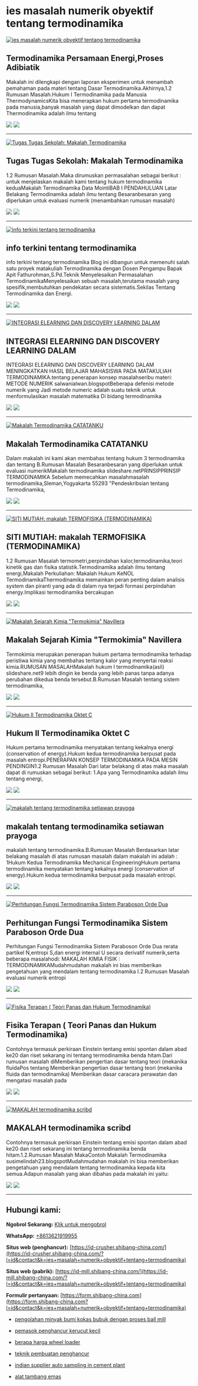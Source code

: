 # ies masalah numerik obyektif tentang termodinamika

<a href="https://swt.shibang-china.com/?l=id&img&k=ies+masalah+numerik+obyektif+tentang+termodinamika" target="_blank">![ies masalah numerik obyektif tentang termodinamika](http://static.shibang-china.com/all-800x300/1359.jpg)</a>

## Termodinamika Persamaan Energi,Proses Adibiatik
Makalah ini dilengkapi dengan laporan eksperimen untuk menambah pemahaman pada materi tentang Dasar Termodinamika.Akhirnya,1.2 Rumusan Masalah.Hukum I Termodinamika pada Manusia ThermodynamicsKita bisa menerapkan hukum pertama termodinamika pada manusia,banyak masalah yang dapat dimodelkan dan dapat Thermodinamika adalah ilmu tentang


<a href="https://whatsapp.shibangsoft.com/WhatsApp.php" target="_blank" title="WhatsApp">![](http://static.shibang-china.com/icon/whatsapp.png)</a> <a href="https://swt.shibang-china.com/?l=id&icon&k=ies+masalah+numerik+obyektif+tentang+termodinamika" target="_blank">![](http://static.shibang-china.com/icon/chat-id.png)</a>

---

<a href="https://swt.shibang-china.com/?l=id&img&k=ies+masalah+numerik+obyektif+tentang+termodinamika" target="_blank">![Tugas Tugas Sekolah: Makalah Termodinamika](http://static.shibang-china.com/all-800x300/1166.jpg)</a>

## Tugas Tugas Sekolah: Makalah Termodinamika
1.2 Rumusan Masalah.Maka dirumuskan permasalahan sebagai berikut : untuk menjelaskan makalah kami tentang hukum termodinamika keduaMakalah Termodinamika Data MointiBAB I PENDAHULUAN Latar Belakang Termodinamika adalah ilmu tentang Besaranbesaran yang diperlukan untuk evaluasi numerik (menambahkan rumusan masalah)


<a href="https://whatsapp.shibangsoft.com/WhatsApp.php" target="_blank" title="WhatsApp">![](http://static.shibang-china.com/icon/whatsapp.png)</a> <a href="https://swt.shibang-china.com/?l=id&icon&k=ies+masalah+numerik+obyektif+tentang+termodinamika" target="_blank">![](http://static.shibang-china.com/icon/chat-id.png)</a>

---

<a href="https://swt.shibang-china.com/?l=id&img&k=ies+masalah+numerik+obyektif+tentang+termodinamika" target="_blank">![info terkini tentang termodinamika](http://static.shibang-china.com/all-800x300/526.jpg)</a>

## info terkini tentang termodinamika
info terkini tentang termodinamika Blog ini dibangun untuk memenuhi salah satu proyek matakuliah Termodinamika dengan Dosen Pengampu Bapak Apit Fathurohman,S.Pd.Teknik Menyelesaikan Permasalahan TermodinamikaMenyelesaikan sebuah masalah,terutama masalah yang spesifik,membutuhkan pendekatan secara sistematis.Sekilas Tentang Termodinamika dan Energi.


<a href="https://whatsapp.shibangsoft.com/WhatsApp.php" target="_blank" title="WhatsApp">![](http://static.shibang-china.com/icon/whatsapp.png)</a> <a href="https://swt.shibang-china.com/?l=id&icon&k=ies+masalah+numerik+obyektif+tentang+termodinamika" target="_blank">![](http://static.shibang-china.com/icon/chat-id.png)</a>

---

<a href="https://swt.shibang-china.com/?l=id&img&k=ies+masalah+numerik+obyektif+tentang+termodinamika" target="_blank">![INTEGRASI ELEARNING DAN DISCOVERY LEARNING DALAM](http://static.shibang-china.com/all-800x300/67.jpg)</a>

## INTEGRASI ELEARNING DAN DISCOVERY LEARNING DALAM
INTEGRASI ELEARNING DAN DISCOVERY LEARNING DALAM MENINGKATKAN HASIL BELAJAR MAHASISWA PADA MATAKULIAH TERMODINAMIKA.tentang penerapan konsep masalahseribu materi: METODE NUMERIK salwanialwan.blogspotBeberapa defenisi metode numerik yang Jadi metode numeric adalah suatu teknik untuk menformulasikan masalah matematika Di bidang termodinamika


<a href="https://whatsapp.shibangsoft.com/WhatsApp.php" target="_blank" title="WhatsApp">![](http://static.shibang-china.com/icon/whatsapp.png)</a> <a href="https://swt.shibang-china.com/?l=id&icon&k=ies+masalah+numerik+obyektif+tentang+termodinamika" target="_blank">![](http://static.shibang-china.com/icon/chat-id.png)</a>

---

<a href="https://swt.shibang-china.com/?l=id&img&k=ies+masalah+numerik+obyektif+tentang+termodinamika" target="_blank">![Makalah Termodinamika CATATANKU](http://static.shibang-china.com/all-800x300/620.jpg)</a>

## Makalah Termodinamika CATATANKU
Dalam makalah ini kami akan membahas tentang hukum 3 termodinamika dan tentang B.Rumusan Masalah Besaranbesaran yang diperlukan untuk evaluasi numerikMakalah termodinamika slideshare.netPRINSIPPRINSIP TERMODINAMIKA Sebelum memecahkan masalahmasalah termodinamika,Sleman,Yogyakarta 55293 "Pendeskribsian tentang Termodinamika,


<a href="https://whatsapp.shibangsoft.com/WhatsApp.php" target="_blank" title="WhatsApp">![](http://static.shibang-china.com/icon/whatsapp.png)</a> <a href="https://swt.shibang-china.com/?l=id&icon&k=ies+masalah+numerik+obyektif+tentang+termodinamika" target="_blank">![](http://static.shibang-china.com/icon/chat-id.png)</a>

---

<a href="https://swt.shibang-china.com/?l=id&img&k=ies+masalah+numerik+obyektif+tentang+termodinamika" target="_blank">![SITI MUTIAH: makalah TERMOFISIKA (TERMODINAMIKA)](http://static.shibang-china.com/all-800x300/623.jpg)</a>

## SITI MUTIAH: makalah TERMOFISIKA (TERMODINAMIKA)
1.2 Rumusan Masalah termometri,perpindahan kalor,termodinamika,teori kinetik gas dan fisika statistik.Termodinamika adalah ilmu tentang energi,Makalah Perkuliahan: Makalah Hukum KeNOL TermodinamikaThermodinamika memainkan peran penting dalam analisis system dan piranti yang ada di dalam nya terjadi formasi perpindahan energy.Implikasi termodinamika bercakupan


<a href="https://whatsapp.shibangsoft.com/WhatsApp.php" target="_blank" title="WhatsApp">![](http://static.shibang-china.com/icon/whatsapp.png)</a> <a href="https://swt.shibang-china.com/?l=id&icon&k=ies+masalah+numerik+obyektif+tentang+termodinamika" target="_blank">![](http://static.shibang-china.com/icon/chat-id.png)</a>

---

<a href="https://swt.shibang-china.com/?l=id&img&k=ies+masalah+numerik+obyektif+tentang+termodinamika" target="_blank">![Makalah Sejarah Kimia "Termokimia" Navillera](http://static.shibang-china.com/all-800x300/1512.jpg)</a>

## Makalah Sejarah Kimia "Termokimia" Navillera
Termokimia merupakan penerapan hukum pertama termodinamika terhadap peristiwa kimia yang membahas tentang kalor yang menyertai reaksi kimia.RUMUSAN MASALAHMakalah hukum I termodinamika(asli) slideshare.net9 lebih dingin ke benda yang lebih panas tanpa adanya perubahan dikedua benda tersebut.B.Rumusan Masalah tentang sistem termodinamika,


<a href="https://whatsapp.shibangsoft.com/WhatsApp.php" target="_blank" title="WhatsApp">![](http://static.shibang-china.com/icon/whatsapp.png)</a> <a href="https://swt.shibang-china.com/?l=id&icon&k=ies+masalah+numerik+obyektif+tentang+termodinamika" target="_blank">![](http://static.shibang-china.com/icon/chat-id.png)</a>

---

<a href="https://swt.shibang-china.com/?l=id&img&k=ies+masalah+numerik+obyektif+tentang+termodinamika" target="_blank">![Hukum II Termodinamika Oktet C](http://static.shibang-china.com/all-800x300/1391.jpg)</a>

## Hukum II Termodinamika Oktet C
Hukum pertama termodinamika menyatakan tentang kekalnya energi (conservation of energy).Hukum kedua termodinamika berpusat pada masalah entropi.PENERAPAN KONSEP TERMODINAMIKA PADA MESIN PENDINGIN1.2 Rumusan Masalah Dari latar belakang di atas maka masalah dapat di rumuskan sebagai berikut: 1.Apa yang Termodinamika adalah ilmu tentang energi,


<a href="https://whatsapp.shibangsoft.com/WhatsApp.php" target="_blank" title="WhatsApp">![](http://static.shibang-china.com/icon/whatsapp.png)</a> <a href="https://swt.shibang-china.com/?l=id&icon&k=ies+masalah+numerik+obyektif+tentang+termodinamika" target="_blank">![](http://static.shibang-china.com/icon/chat-id.png)</a>

---

<a href="https://swt.shibang-china.com/?l=id&img&k=ies+masalah+numerik+obyektif+tentang+termodinamika" target="_blank">![makalah tentang termodinamika setiawan prayoga](http://static.shibang-china.com/all-800x300/1445.jpg)</a>

## makalah tentang termodinamika setiawan prayoga
makalah tentang termodinamika.B.Rumusan Masalah Berdasarkan latar belakang masalah di atas rumusan masalah dalam makalah ini adalah : 1Hukum Kedua Termodinamika Mechanical EngineeringHukum pertama termodinamika menyatakan tentang kekalnya energi (conservation of energy).Hukum kedua termodinamika berpusat pada masalah entropi.


<a href="https://whatsapp.shibangsoft.com/WhatsApp.php" target="_blank" title="WhatsApp">![](http://static.shibang-china.com/icon/whatsapp.png)</a> <a href="https://swt.shibang-china.com/?l=id&icon&k=ies+masalah+numerik+obyektif+tentang+termodinamika" target="_blank">![](http://static.shibang-china.com/icon/chat-id.png)</a>

---

<a href="https://swt.shibang-china.com/?l=id&img&k=ies+masalah+numerik+obyektif+tentang+termodinamika" target="_blank">![Perhitungan Fungsi Termodinamika Sistem Paraboson Orde Dua](http://static.shibang-china.com/all-800x300/185.jpg)</a>

## Perhitungan Fungsi Termodinamika Sistem Paraboson Orde Dua
Perhitungan Fungsi Termodinamika Sistem Paraboson Orde Dua rerata partikel N,entropi S,dan energi internal U secara derivatif numerik,serta beberapa masalahodi: MAKALAH KIMIA FISIK : TERMODINAMIKAMudahmudahan makalah ini bias memberikan pengetahuan yang mendalam tentang termodinamika I.2 Rumusan Masalah evaluasi numerik entropi


<a href="https://whatsapp.shibangsoft.com/WhatsApp.php" target="_blank" title="WhatsApp">![](http://static.shibang-china.com/icon/whatsapp.png)</a> <a href="https://swt.shibang-china.com/?l=id&icon&k=ies+masalah+numerik+obyektif+tentang+termodinamika" target="_blank">![](http://static.shibang-china.com/icon/chat-id.png)</a>

---

<a href="https://swt.shibang-china.com/?l=id&img&k=ies+masalah+numerik+obyektif+tentang+termodinamika" target="_blank">![Fisika Terapan ( Teori Panas dan Hukum Termodinamika)](http://static.shibang-china.com/all-800x300/949.jpg)</a>

## Fisika Terapan ( Teori Panas dan Hukum Termodinamika)
Contohnya termasuk perkiraan Einstein tentang emisi spontan dalam abad ke20 dan riset sekarang ini tentang termodinamika benda hitam.Dari rumusan masalah diMemberikan pengertian dasar tentang teori (mekanika fluidaPos tentang Memberikan pengertian dasar tentang teori (mekanika fluida dan termodinamika) Memberikan dasar caracara perawatan dan mengatasi masalah pada


<a href="https://whatsapp.shibangsoft.com/WhatsApp.php" target="_blank" title="WhatsApp">![](http://static.shibang-china.com/icon/whatsapp.png)</a> <a href="https://swt.shibang-china.com/?l=id&icon&k=ies+masalah+numerik+obyektif+tentang+termodinamika" target="_blank">![](http://static.shibang-china.com/icon/chat-id.png)</a>

---

<a href="https://swt.shibang-china.com/?l=id&img&k=ies+masalah+numerik+obyektif+tentang+termodinamika" target="_blank">![MAKALAH termodinamika scribd](http://static.shibang-china.com/all-800x300/522.jpg)</a>

## MAKALAH termodinamika scribd
Contohnya termasuk perkiraan Einstein tentang emisi spontan dalam abad ke20 dan riset sekarang ini tentang termodinamika benda hitam.1.2.Rumusan Masalah MakaContoh Makalah Termodinamika susimelindah23.blogspotMudahmudahan makalah ini bisa memberikan pengetahuan yang mendalam tentang termodinamika kepada kita semua.Adapun masalah yang akan dibahas pada makalah ini yaitu:


<a href="https://whatsapp.shibangsoft.com/WhatsApp.php" target="_blank" title="WhatsApp">![](http://static.shibang-china.com/icon/whatsapp.png)</a> <a href="https://swt.shibang-china.com/?l=id&icon&k=ies+masalah+numerik+obyektif+tentang+termodinamika" target="_blank">![](http://static.shibang-china.com/icon/chat-id.png)</a>

---
## Hubungi kami:

**Ngobrol Sekarang:** [Klik untuk mengobrol](https://swt.shibang-china.com?l=id&contact&k=ies+masalah+numerik+obyektif+tentang+termodinamika)

**WhatsApp:**  [+8613621919955](https://whatsapp.shibangsoft.com/WhatsApp.php)

**Situs web (penghancur):** [https://id-crusher.shibang-china.com/](https://id-crusher.shibang-china.com/?l=id&contact&k=ies+masalah+numerik+obyektif+tentang+termodinamika)

**Situs web (pabrik):** [https://id-mill.shibang-china.com/](https://id-mill.shibang-china.com/?l=id&contact&k=ies+masalah+numerik+obyektif+tentang+termodinamika)

**Formulir pertanyaan:** [https://form.shibang-china.com](https://form.shibang-china.com?l=id&contact&k=ies+masalah+numerik+obyektif+tentang+termodinamika)

* [pengolahan minyak bumi kokas bubuk dengan proses ball mill](../21/pengolahan%20minyak%20bumi%20kokas%20bubuk%20dengan%20proses%20ball%20mill.md)

* [pemasok penghancur kerucut kecil](../30/pemasok%20penghancur%20kerucut%20kecil.md)

* [berapa harga wheel loader](../30/berapa%20harga%20wheel%20loader.md)

* [teknik pembuatan penghancur](../24/teknik%20pembuatan%20penghancur.md)

* [indian supplier auto sampling in cement plant](../22/indian%20supplier%20auto%20sampling%20in%20cement%20plant.md)

* [alat tambang emas](../25/alat%20tambang%20emas.md)